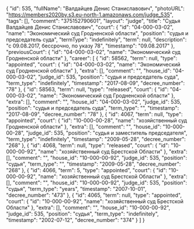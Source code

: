 {
    "id": 535,
    "fullName": "Валдайцев Денис Станиславович",
    "photoURL": "https://members2020by.s3.eu-north-1.amazonaws.com/judge_535",
    "tags": [],
    "comment": "375152790601",
    "layout": "judge",
    "title": "Судья Валдайцев Денис Станиславович",
    "court": {
        "id": "04-000-03-02",
        "name": "Экономический суд Гродненской области",
        "position": "судья и председатель суда",
        "termType": "indefinitely",
        "term": null,
        "description": "c 09.08.2017, бессрочно, по указу 78",
        "timestamp": "09.08.2017"
    },
    "previousCourt": {
        "id": "04-000-03-02",
        "name": "Экономический суд Гродненской области"
    },
    "career": [
        {
            "id": 58562,
            "term": null,
            "type": "appointed",
            "court": {
                "id": "04-000-03-02",
                "name": "Экономический суд Гродненской области"
            },
            "extra": [],
            "comment": "",
            "house_id": "04-000-03-02",
            "judge_id": 535,
            "position": "судья и председатель суда",
            "term_type": "indefinitely",
            "timestamp": "2017-08-09",
            "decree_number": "78"
        },
        {
            "id": 58563,
            "term": null,
            "type": "released",
            "court": {
                "id": "04-000-03-02",
                "name": "Экономический суд Гродненской области"
            },
            "extra": [],
            "comment": "",
            "house_id": "04-000-03-02",
            "judge_id": 535,
            "position": "судья и председатель суда",
            "term_type": "",
            "timestamp": "2017-08-09",
            "decree_number": "78"
        },
        {
            "id": 4067,
            "term": null,
            "type": "appointed",
            "court": {
                "id": "10-000-00-28",
                "name": "хозяйственный суд Гродненской области"
            },
            "extra": [],
            "comment": "",
            "house_id": "10-000-00-28",
            "judge_id": 535,
            "position": "судья и заместитель председателя",
            "term_type": "indefinitely",
            "timestamp": "2009-05-28",
            "decree_number": "268"
        },
        {
            "id": 4068,
            "term": null,
            "type": "released",
            "court": {
                "id": "10-000-00-92",
                "name": "хозяйственный суд Брестской Области"
            },
            "extra": [],
            "comment": "",
            "house_id": "10-000-00-92",
            "judge_id": 535,
            "position": "судья",
            "term_type": "",
            "timestamp": "2009-05-28",
            "decree_number": "268"
        },
        {
            "id": 4066,
            "term": 5,
            "type": "appointed",
            "court": {
                "id": "10-000-00-92",
                "name": "хозяйственный суд Брестской Области"
            },
            "extra": [],
            "comment": "",
            "house_id": "10-000-00-92",
            "judge_id": 535,
            "position": "судья",
            "term_type": "years",
            "timestamp": "2007-10-01",
            "decree_number": "473"
        },
        {
            "id": 4065,
            "term": null,
            "type": "appointed",
            "court": {
                "id": "10-000-00-92",
                "name": "хозяйственный суд Брестской Области"
            },
            "extra": [],
            "comment": "",
            "house_id": "10-000-00-92",
            "judge_id": 535,
            "position": "судья",
            "term_type": "indefinitely",
            "timestamp": "2002-07-12",
            "decree_number": "374"
        }
    ]
}